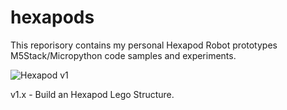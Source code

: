 # hexapods

This reporisory contains my personal Hexapod Robot prototypes M5Stack/Micropython code samples and experiments.

![Hexapod v1](/images/Hexapod-v1.gif)

v1.x - Build an Hexapod Lego Structure.

